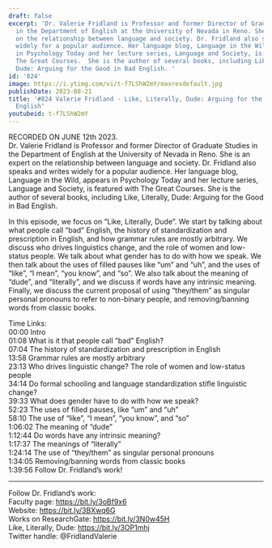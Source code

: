 ```yaml
---
draft: false
excerpt: 'Dr. Valerie Fridland is Professor and former Director of Graduate Studies
  in the Department of English at the University of Nevada in Reno. She is an expert
  on the relationship between language and society. Dr. Fridland also speaks and writes
  widely for a popular audience. Her language blog, Language in the Wild, appears
  in Psychology Today and her lecture series, Language and Society, is featured with
  The Great Courses.  She is the author of several books, including Like, Literally,
  Dude: Arguing for the Good in Bad English. '
id: '824'
image: https://i.ytimg.com/vi/t-f7LShW2mY/maxresdefault.jpg
publishDate: 2023-08-21
title: '#824 Valerie Fridland - Like, Literally, Dude: Arguing for the Good in Bad
  English'
youtubeid: t-f7LShW2mY
---
```

<div class="timelinks">

RECORDED ON JUNE 12th 2023.  
Dr. Valerie Fridland is Professor and former Director of Graduate Studies in the Department of English at the University of Nevada in Reno. She is an expert on the relationship between language and society. Dr. Fridland also speaks and writes widely for a popular audience. Her language blog, Language in the Wild, appears in Psychology Today and her lecture series, Language and Society, is featured with The Great Courses.  She is the author of several books, including Like, Literally, Dude: Arguing for the Good in Bad English. 

In this episode, we focus on “Like, Literally, Dude”. We start by talking about what people call “bad” English, the history of standardization and prescription in English, and how grammar rules are mostly arbitrary. We discuss who drives linguistics change, and the role of women and low-status people. We talk about what gender has to do with how we speak. We then talk about the uses of filled pauses like “um” and “uh”, and the uses of “like”, “I mean”, “you know”, and “so”. We also talk about the meaning of “dude”, and “literally”, and we discuss if words have any intrinsic meaning. Finally, we discuss the current proposal of using “they/them” as singular personal pronouns to refer to non-binary people, and removing/banning words from classic books.

Time Links:  
<time>00:00</time> Intro  
<time>01:08</time> What is it that people call “bad” English?  
<time>07:04</time> The history of standardization and prescription in English  
<time>13:58</time> Grammar rules are mostly arbitrary  
<time>23:13</time> Who drives linguistic change? The role of women and low-status people  
<time>34:14</time> Do formal schooling and language standardization stifle linguistic change?  
<time>39:33</time> What does gender have to do with how we speak?  
<time>52:23</time> The uses of filled pauses, like “um” and “uh”  
<time>58:10</time> The use of “like”, “I mean”, “you know”, and “so”  
<time>1:06:02</time> The meaning of “dude”  
<time>1:12:44</time> Do words have any intrinsic meaning?  
<time>1:17:37</time> The meanings of “literally”  
<time>1:24:14</time> The use of “they/them” as singular personal pronouns  
<time>1:34:05</time> Removing/banning words from classic books  
<time>1:39:56</time> Follow Dr. Fridland’s work!

---

Follow Dr. Fridland’s work:  
Faculty page: https://bit.ly/3oBf9x6  
Website: https://bit.ly/3BXwq6G  
Works on ResearchGate: https://bit.ly/3N0w45H  
Like, Literally, Dude: https://bit.ly/3OP1mhj  
Twitter handle: @FridlandValerie
</div>

